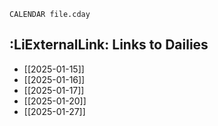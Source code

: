 ```dataview
CALENDAR file.cday
```
## :LiExternalLink: Links to Dailies
- [[2025-01-15]]
- [[2025-01-16]]
- [[2025-01-17]]
- [[2025-01-20]]
- [[2025-01-27]]